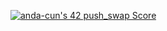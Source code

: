 [![anda-cun's 42 push_swap Score](https://badge42.vercel.app/api/v2/cljrnpnqj002508jsqp67mooz/project/3103664)](https://github.com/JaeSeoKim/badge42)
